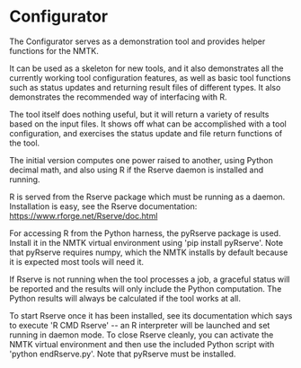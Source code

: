 # Configurator

The Configurator serves as a demonstration tool and provides helper
functions for the NMTK.

It can be used as a skeleton for new tools, and it also demonstrates all
the currently working tool configuration features, as well as basic tool
functions such as status updates and returning result files of different
types.  It also demonstrates the recommended way of interfacing with R.

The tool itself does nothing useful, but it will return a variety of
results based on the input files.  It shows off what can be accomplished
with a tool configuration, and exercises the status update and file
return functions of the tool.

The initial version computes one power raised to another, using Python
decimal math, and also using R if the Rserve daemon is installed and
running.

R is served from the Rserve package which must be running as
a daemon.  Installation is easy, see the Rserve documentation:
https://www.rforge.net/Rserve/doc.html

For accessing R from the Python harness, the pyRserve package is used.
Install it in the NMTK virtual environment using 'pip install pyRserve'.
Note that pyRserve requires numpy, which the NMTK installs by default
because it is expected most tools will need it.

If Rserve is not running when the tool processes a job, a graceful status
will be reported and the results will only include the Python computation.
The Python results will always be calculated if the tool works at all.

To start Rserve once it has been installed, see its documentation which
says to execute 'R CMD Rserve' -- an R interpreter will be launched and
set running in daemon mode.  To close Rserve cleanly, you can activate
the NMTK virtual environment and then use the included Python script with
'python endRserve.py'.  Note that pyRserve must be installed.
